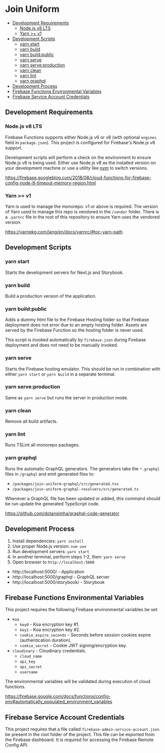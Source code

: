 # Join Uniform

<!-- TOC -->

- [Development Requirements](#development-requirements)
  - [Node.js v8 LTS](#nodejs-v8-lts)
  - [Yarn >= v1](#yarn--v1)
- [Development Scripts](#development-scripts)
  - [yarn start](#yarn-start)
  - [yarn build](#yarn-build)
  - [yarn build:public](#yarn-buildpublic)
  - [yarn serve](#yarn-serve)
  - [yarn serve:production](#yarn-serveproduction)
  - [yarn clean](#yarn-clean)
  - [yarn lint](#yarn-lint)
  - [yarn graphql](#yarn-graphql)
- [Development Process](#development-process)
- [Firebase Functions Environmental Variables](#firebase-functions-environmental-variables)
- [Firebase Service Account Credentials](#firebase-service-account-credentials)

<!-- /TOC -->

## Development Requirements

### Node.js v8 LTS

Firebase Functions supports either Node.js v6 or v8 (with optional `engines` field in `package.json`). This project is configured for Firebase's Node.js v8 support.

Development scripts will perform a check on the environment to ensure Node.js v8 is being used. Either use Node.js v8 as the installed version on your development machine or use a utility like [nvm](https://github.com/creationix/nvm) to switch versions.

https://firebase.googleblog.com/2018/08/cloud-functions-for-firebase-config-node-8-timeout-memory-region.html

### Yarn >= v1

Yarn is used to manage the monorepo. v1 or above is required. The version of Yarn used to manage this repo is vendored in the `/vendor` folder. There is a `.yarnrc` file in the root of this repository to ensure Yarn uses the vendored version.

https://yarnpkg.com/lang/en/docs/yarnrc/#toc-yarn-path

## Development Scripts

### yarn start

Starts the development servers for Next.js and Storybook.

### yarn build

Build a production version of the application.

### yarn build:public

Adds a dummy html file to the Firebase Hosting folder so that Firebase deployment does not error due to an empty hosting folder. Assets are served by the Firebase Function so the hosting folder is never used.

This script is invoked automatically by `firebase.json` during Firebase deployment and does not need to be manually invoked.

### yarn serve

Starts the Firebase hosting emulator. This should be run in combination with either `yarn start` or `yarn build` in a separate terminal.

### yarn serve:production

Same as `yarn serve` but runs the server in production mode.

### yarn clean

Remove all build artifacts.

### yarn lint

Runs TSLint all monorepo packages.

### yarn graphql

Runs the automatic GraphQL generators. The generators take the `*.graphql` files in `/graphql` and emit generated files to:

- `/packages/join-uniform-graphql/src/generated.tsx`
- `/packages/join-uniform-graphql-resolvers/src/generated.ts`

Whenever a GraphQL file has been updated or added, this command should be run update the generated TypeScript code.

https://github.com/dotansimha/graphql-code-generator

## Development Process

1. Install dependencies: `yarn install`
2. Use proper Node.js version: `nvm use`
3. Run development servers: `yarn start`
4. In another terminal, perform steps 1-2, then: `yarn serve`
5. Open browser to `http://localhost:5000`

- http://localhost:5000/ - Application
- http://localhost:5000/graphql - GraphQL server
- http://localhost:5000/storybook/ - Storybook

## Firebase Functions Environmental Variables

This project requires the following Firebase environmental variables be set:

- `koa`
  - `key0` - Koa encryption key #1.
  - `key1` - Koa encryption key #2.
  - `cookie_expire_seconds` - Seconds before session cookies expire (authentication duration).
  - `cookie_secret` - Cookie JWT signing/encryption key.
- `cloudinary` - Cloudinary credentials.
  - `cloud_name`
  - `api_key`
  - `api_secret`
  - `username`

The environmental variables will be validated during execution of cloud functions.

https://firebase.google.com/docs/functions/config-env#automatically_populated_environment_variables

## Firebase Service Account Credentials

This project requires that a file called `firebase-admin-service-account.json` be present in the root folder of the project. This file can be exported from the Firebase dashboard. It is required for accessing the Firebase Remote Config API.
